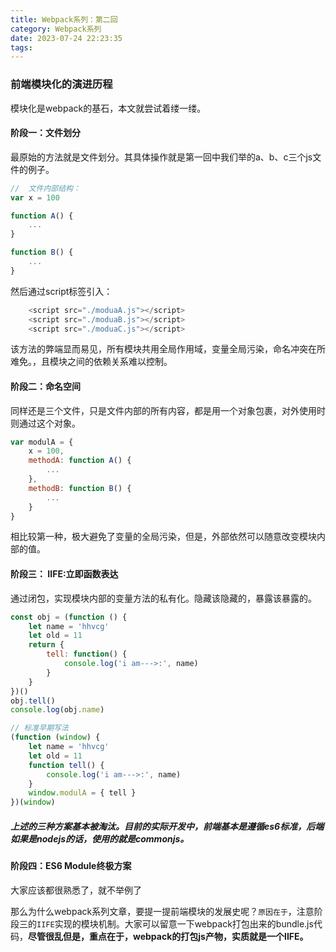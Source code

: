 ```yaml
---
title: Webpack系列：第二回
category: Webpack系列
date: 2023-07-24 22:23:35
tags:
---
```


### 前端模块化的演进历程
模块化是webpack的基石，本文就尝试着缕一缕。

####  阶段一：文件划分
最原始的方法就是文件划分。其具体操作就是第一回中我们举的a、b、c三个js文件的例子。

``` js
//  文件内部结构：
var x = 100

function A() {
    ...
}

function B() {
    ...
}
```
然后通过script标签引入：
```js
    <script src="./moduaA.js"></script>
    <script src="./moduaB.js"></script>
    <script src="./moduaC.js"></script>
```
该方法的弊端显而易见，所有模块共用全局作用域，变量全局污染，命名冲突在所难免。，且模块之间的依赖关系难以控制。

#### 阶段二：命名空间
同样还是三个文件，只是文件内部的所有内容，都是用一个对象包裹，对外使用时则通过这个对象。
```js
var modulA = {
    x = 100,
    methodA: function A() {
        ...
    },
    methodB: function B() {
        ...
    }
}
```
相比较第一种，极大避免了变量的全局污染，但是，外部依然可以随意改变模块内部的值。

#### 阶段三： IIFE:立即函数表达
通过闭包，实现模块内部的变量方法的私有化。隐藏该隐藏的，暴露该暴露的。
```js
const obj = (function () {
    let name = 'hhvcg'
    let old = 11
    return {
        tell: function() {
            console.log('i am--->:', name)
        }
    }
})()
obj.tell()
console.log(obj.name)

// 标准早期写法
(function (window) {
    let name = 'hhvcg'
    let old = 11
    function tell() {
        console.log('i am--->:', name)
    }
    window.modulA = { tell }
})(window)
```

##### 上述的三种方案基本被淘汰。目前的实际开发中，前端基本是遵循es6标准，后端如果是nodejs的话，使用的就是commonjs。

#### 阶段四：ES6 Module终极方案
大家应该都很熟悉了，就不举例了

那么为什么webpack系列文章，要提一提前端模块的发展史呢？`原因在于`，注意阶段三的`IIFE`实现的模块机制。大家可以留意一下webpack打包出来的bundle.js代码，**尽管很乱但是，重点在于，webpack的打包js产物，实质就是一个IIFE。**

